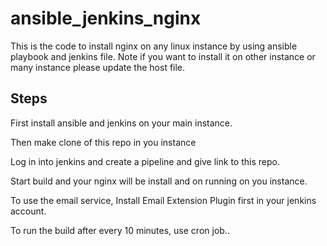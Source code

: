 # ansible_jenkins_nginx

This is the code to install nginx on any linux instance by using ansible playbook and jenkins file.
Note if you want to install it on other instance or many instance please update the host file.

<h2>
  Steps
</h2>
<p>First install ansible and jenkins on your main instance.</p>
<p>Then make clone of this repo in you instance</p>
<p>Log in into jenkins and create a pipeline and give link to this repo.</p>
<p>Start build and your nginx will be install and on running on you instance.</p>
<p>To use the email service, Install Email Extension Plugin first in your jenkins account.</p>
<p>To run the build after every 10 minutes, use cron job..</p>
